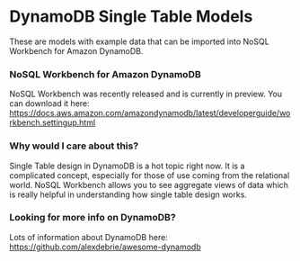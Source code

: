 # DynamoDB Single Table Models
These are models with example data that can be imported into NoSQL Workbench for Amazon DynamoDB.

### NoSQL Workbench for Amazon DynamoDB
NoSQL Workbench was recently released and is currently in preview. You can download it here: https://docs.aws.amazon.com/amazondynamodb/latest/developerguide/workbench.settingup.html

### Why would I care about this?
Single Table design in DynamoDB is a hot topic right now. It is a complicated concept, especially for those of use coming from the relational world. NoSQL Workbench allows you to see aggregate views of data which is really helpful in understanding how single table design works.

### Looking for more info on DynamoDB?
Lots of information about DynamoDB here: https://github.com/alexdebrie/awesome-dynamodb
